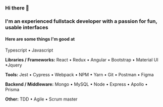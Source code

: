 ### Hi there 👋

### I'm an experienced fullstack developer with a passion for fun, usable interfaces 

#### Here are some things I'm good at
Typescript  • Javascript 

**Libraries / Frameworks:** 
React • Redux • Angular • Bootstrap • Material UI •Jquery 

**Tools:**
Jest • Cypress • Webpack • NPM • Yarn • Git • Postman  • Figma

**Backend / Middleware:**
Mongo • MySQL • Node  • Express  • Apollo  • Prisma 

**Other:**
TDD  • Agile  • Scrum master

<!--
**bvasko/bvasko** is a ✨ _special_ ✨ repository because its `README.md` (this file) appears on your GitHub profile.

Here are some ideas to get you started:

- 🔭 I’m currently working on ...
- 🌱 I’m currently learning ...
- 👯 I’m looking to collaborate on ...
- 🤔 I’m looking for help with ...
- 💬 Ask me about ...
- 📫 How to reach me: ...
- 😄 Pronouns: ...
- ⚡ Fun fact: ...
-->
